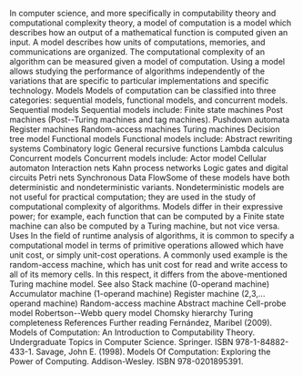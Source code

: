 In computer science, and more specifically in computability theory and
computational complexity theory, a model of computation is a model which
describes how an output of a mathematical function is computed given an
input. A model describes how units of computations, memories, and
communications are organized. The computational complexity of an
algorithm can be measured given a model of computation. Using a model
allows studying the performance of algorithms independently of the
variations that are specific to particular implementations and specific
technology. Models Models of computation can be classified into three
categories: sequential models, functional models, and concurrent models.
Sequential models Sequential models include: Finite state machines Post
machines (Post--Turing machines and tag machines). Pushdown automata
Register machines Random-access machines Turing machines Decision tree
model Functional models Functional models include: Abstract rewriting
systems Combinatory logic General recursive functions Lambda calculus
Concurrent models Concurrent models include: Actor model Cellular
automaton Interaction nets Kahn process networks Logic gates and digital
circuits Petri nets Synchronous Data FlowSome of these models have both
deterministic and nondeterministic variants. Nondeterministic models are
not useful for practical computation; they are used in the study of
computational complexity of algorithms. Models differ in their
expressive power; for example, each function that can be computed by a
Finite state machine can also be computed by a Turing machine, but not
vice versa. Uses In the field of runtime analysis of algorithms, it is
common to specify a computational model in terms of primitive operations
allowed which have unit cost, or simply unit-cost operations. A commonly
used example is the random-access machine, which has unit cost for read
and write access to all of its memory cells. In this respect, it differs
from the above-mentioned Turing machine model. See also Stack machine
(0-operand machine) Accumulator machine (1-operand machine) Register
machine (2,3,\... operand machine) Random-access machine Abstract
machine Cell-probe model Robertson--Webb query model Chomsky hierarchy
Turing completeness References Further reading Fernández, Maribel
(2009). Models of Computation: An Introduction to Computability Theory.
Undergraduate Topics in Computer Science. Springer. ISBN
978-1-84882-433-1. Savage, John E. (1998). Models Of Computation:
Exploring the Power of Computing. Addison-Wesley. ISBN 978-0201895391.

